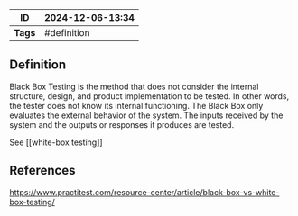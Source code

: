 | ID       | 2024-12-06-13:34 |
| -------- | ---------------- |
| **Tags** | #definition      |
## Definition

Black Box Testing is the method that does not consider the internal structure, design, and product implementation to be tested. In other words, the tester does not know its internal functioning. The Black Box only evaluates the external behavior of the system. The inputs received by the system and the outputs or responses it produces are tested.


See [[white-box testing]]
## References
https://www.practitest.com/resource-center/article/black-box-vs-white-box-testing/